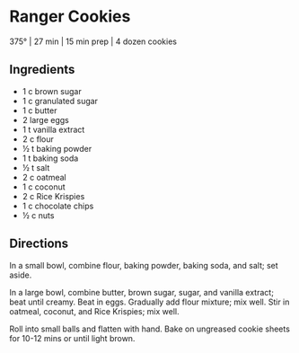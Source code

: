 # Ranger Cookies
375° | 27 min | 15 min prep | 4 dozen cookies

## Ingredients
* 1 c brown sugar
* 1 c granulated sugar
* 1 c butter
* 2 large eggs
* 1 t vanilla extract
* 2 c flour
* ½ t baking powder
* 1 t baking soda
* ½ t salt
* 2 c oatmeal
* 1 c coconut
* 2 c Rice Krispies
* 1 c chocolate chips
* ½ c nuts

## Directions
In a small bowl, combine flour, baking powder, baking soda, and salt; set aside.

In a large bowl, combine butter, brown sugar, sugar, and vanilla extract; beat until creamy. Beat in eggs. Gradually add flour mixture; mix well. Stir in oatmeal, coconut, and Rice Krispies; mix well.

Roll into small balls and flatten with hand. Bake on ungreased cookie sheets for 10-12 mins or until light brown.
